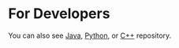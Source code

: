 For Developers
============
You can also see [Java](https://github.com/olcaytaner/Sampling), [Python](https://github.com/olcaytaner/Sampling-Py), or [C++](https://github.com/olcaytaner/Sampling-CPP) repository.
